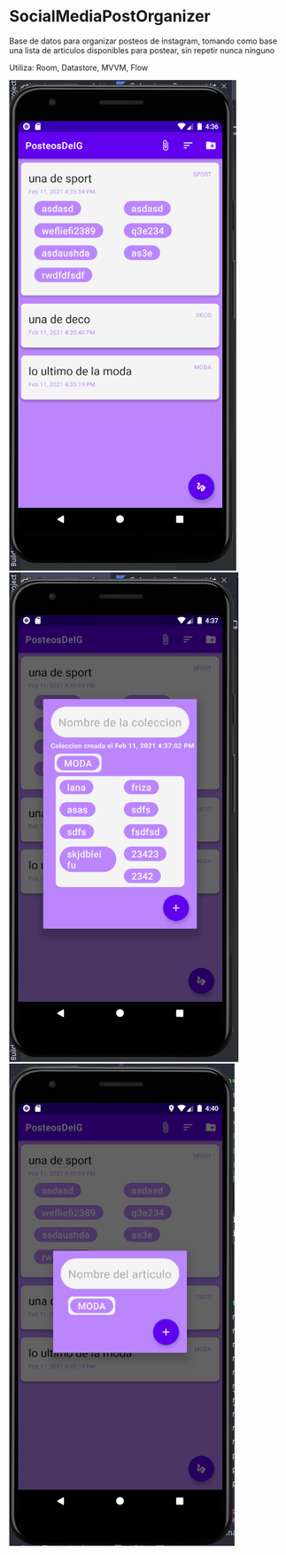 # SocialMediaPostOrganizer

Base de datos para organizar posteos de instagram, tomando como base una lista de articulos disponibles para postear, sin repetir nunca ninguno

Utiliza: Room, Datastore, MVVM, Flow

![Alt text](https://github.com/charromax/SocialMediaPostOrganizer/blob/master/home.PNG?raw=true "Title") ![Alt text](https://github.com/charromax/SocialMediaPostOrganizer/blob/master/add_collection.PNG?raw=true "Title") ![Alt text](https://github.com/charromax/SocialMediaPostOrganizer/blob/master/add_article.PNG?raw=true "Title")

